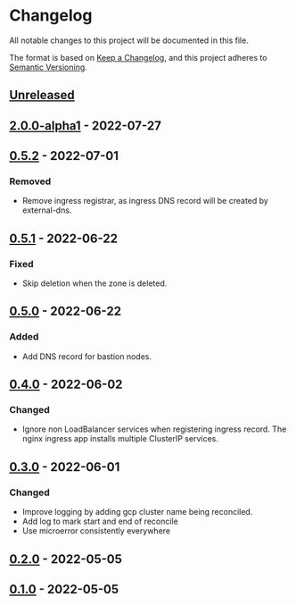 # Changelog

All notable changes to this project will be documented in this file.

The format is based on [Keep a Changelog](https://keepachangelog.com/en/1.0.0/),
and this project adheres to [Semantic Versioning](https://semver.org/spec/v2.0.0.html).

## [Unreleased]

## [2.0.0-alpha1] - 2022-07-27

## [0.5.2] - 2022-07-01

### Removed

- Remove ingress registrar, as ingress DNS record will be created by external-dns.

## [0.5.1] - 2022-06-22

### Fixed

- Skip deletion when the zone is deleted.

## [0.5.0] - 2022-06-22

### Added

- Add DNS record for bastion nodes.

## [0.4.0] - 2022-06-02

### Changed

- Ignore non LoadBalancer services when registering ingress record. The nginx ingress app installs multiple ClusterIP services.

## [0.3.0] - 2022-06-01

### Changed

- Improve logging by adding gcp cluster name being reconciled.
- Add log to mark start and end of reconcile
- Use microerror consistently everywhere

## [0.2.0] - 2022-05-05

## [0.1.0] - 2022-05-05

[Unreleased]: https://github.com/giantswarm/dns-operator-gcp/compare/v2.0.0-alpha1...HEAD
[2.0.0-alpha1]: https://github.com/giantswarm/dns-operator-gcp/compare/v0.5.2...v2.0.0-alpha1
[0.5.2]: https://github.com/giantswarm/dns-operator-gcp/compare/v0.5.1...v0.5.2
[0.5.1]: https://github.com/giantswarm/dns-operator-gcp/compare/v0.5.0...v0.5.1
[0.5.0]: https://github.com/giantswarm/dns-operator-gcp/compare/v0.4.0...v0.5.0
[0.4.0]: https://github.com/giantswarm/dns-operator-gcp/compare/v0.3.0...v0.4.0
[0.3.0]: https://github.com/giantswarm/dns-operator-gcp/compare/v0.2.0...v0.3.0
[0.2.0]: https://github.com/giantswarm/dns-operator-gcp/compare/v0.1.0...v0.2.0
[0.1.0]: https://github.com/giantswarm/dns-operator-gcp/releases/tag/v0.1.0
